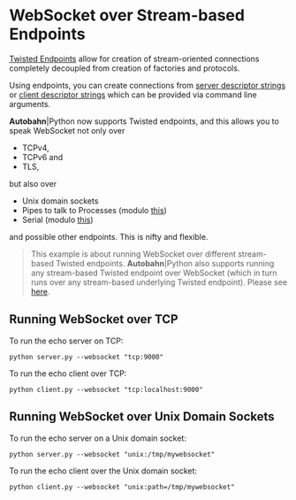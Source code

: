 # WebSocket over Stream-based Endpoints

[Twisted Endpoints](http://twistedmatrix.com/documents/current/core/howto/endpoints.html) allow for creation of stream-oriented connections completely decoupled from creation of factories and protocols.

Using endpoints, you can create connections from [server descriptor strings](http://twistedmatrix.com/documents/13.2.0/api/twisted.internet.endpoints.serverFromString.html) or [client descriptor strings](http://twistedmatrix.com/documents/13.2.0/api/twisted.internet.endpoints.clientFromString.html) which can be provided via command line arguments.

**Autobahn**|Python now supports Twisted endpoints, and this allows you to speak WebSocket not only over

 * TCPv4,
 * TCPv6 and
 * TLS,

but also over

 * Unix domain sockets
 * Pipes to talk to Processes (modulo [this](https://twistedmatrix.com/trac/ticket/5813))
 * Serial (modulo [this](https://twistedmatrix.com/trac/ticket/4847))

and possible other endpoints. This is nifty and flexible.

> This example is about running WebSocket over different stream-based Twisted endpoints.
> **Autobahn**|Python also supports running any stream-based Twisted endpoint over WebSocket (which in turn runs over any stream-based underlying Twisted endpoint). Please see [here](https://github.com/tavendo/AutobahnPython/tree/master/examples/twisted/websocket/wrapping).
> 

## Running WebSocket over TCP

To run the echo server on TCP:

	python server.py --websocket "tcp:9000"

To run the echo client over TCP:

	python client.py --websocket "tcp:localhost:9000"

## Running WebSocket over Unix Domain Sockets

To run the echo server on a Unix domain socket:

	python server.py --websocket "unix:/tmp/mywebsocket"

To run the echo client over the Unix domain socket:

	python client.py --websocket "unix:path=/tmp/mywebsocket"
